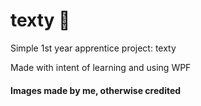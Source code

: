 # texty 📄

Simple 1st year apprentice project: texty

Made with intent of learning and using WPF

#### Images made by me, otherwise credited
